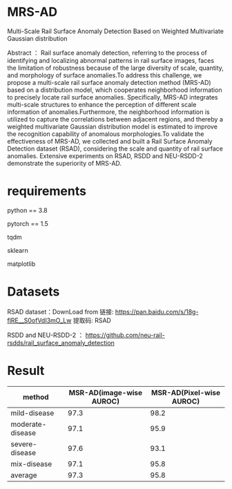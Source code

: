 # MRS-AD
Multi-Scale Rail Surface Anomaly Detection Based on Weighted Multivariate Gaussian distribution
  
Abstract ： Rail surface anomaly detection, referring to the process of identifying and localizing abnormal patterns in rail surface images, faces the limitation of robustness because of the large diversity of scale, quantity, and morphology of surface anomalies.To address this challenge, we propose a multi-scale rail surface anomaly detection method (MRS-AD) based on a distribution model, which cooperates neighborhood information to precisely locate rail surface anomalies. Specifically, MRS-AD integrates multi-scale structures to enhance the perception of different scale information of anomalies.Furthermore, the neighborhood information is utilized to capture the correlations between adjacent regions, and thereby a weighted multivariate Gaussian distribution model is estimated to improve the recognition capability of anomalous morphologies.To validate the effectiveness of MRS-AD, we collected and built a Rail Surface Anomaly Detection dataset (RSAD), considering the scale and quantity of rail surface anomalies. Extensive experiments on RSAD, RSDD and NEU-RSDD-2 demonstrate the superiority of MRS-AD.

# requirements
python == 3.8

pytorch == 1.5

tqdm

sklearn

matplotlib

# Datasets
 RSAD dataset：DownLoad from 链接: https://pan.baidu.com/s/18g-flRE__S0ofVdI3mO_Lw 提取码: RSAD 
 
 RSDD and NEU-RSDD-2 ： https://github.com/neu-rail-rsdds/rail_surface_anomaly_detection
# Result
| method|  MSR-AD(image-wise AUROC) | MSR-AD(Pixel-wise AUROC) | 
| ------------- | ------------- | ------------- |
| mild-disease | 97.3 | 98.2 | 
| moderate-disease  | 97.1  | 95.9 |
| severe-disease  | 97.6 |93.1 | 
| mix-disease  | 97.1 |95.8| 
| average  | 97.3 |95.8| 
